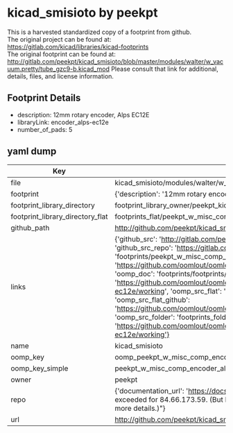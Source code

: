 # kicad_smisioto by peekpt  
This is a harvested standardized copy of a footprint from github.  
The original project can be found at:  
https://gitlab.com/kicad/libraries/kicad-footprints  
The original footprint can be found at:
http://gitlab.com/peekpt/kicad_smisioto/blob/master/modules/walter/w_vacuum.pretty/tube_gzc9-b.kicad_mod
Please consult that link for additional, details, files, and license information.  
## Footprint Details
* description: 12mm rotary encoder, Alps EC12E  
* libraryLink: encoder_alps-ec12e  
* number_of_pads: 5  
## yaml dump  
| Key | Value |  
| --- | --- |  
| file | kicad_smisioto/modules/walter/w_misc_comp.pretty/encoder_alps-ec12e.kicad_mod |  
| footprint | {'description': '12mm rotary encoder, Alps EC12E', 'libraryLink': 'encoder_alps-ec12e', 'number_of_pads': 5} |  
| footprint_library_directory | footprint_library_owner/peekpt_kicad_smisioto |  
| footprint_library_directory_flat | footprints_flat/peekpt_w_misc_comp_encoder_alps_ec12e/working |  
| github_path | http://github.com/peekpt/kicad_smisioto/blob/master/modules/walter/w_misc_comp.pretty/encoder_alps-ec12e.kicad_mod |  
| links | {'github_src': 'http://gitlab.com/peekpt/kicad_smisioto/blob/master/modules/walter/w_vacuum.pretty/tube_gzc9-b.kicad_mod', 'github_src_repo': 'https://gitlab.com/kicad/libraries/kicad-footprints', 'oomp_bot': 'footprints/peekpt_w_misc_comp_encoder_alps_ec12e/working', 'oomp_bot_github': 'https://github.com/oomlout/oomlout_oomp_footprint_bot/tree/main/footprints/peekpt_w_misc_comp_encoder_alps_ec12e/working', 'oomp_doc': 'footprints/footprints/peekpt/w_misc_comp/encoder_alps-ec12e/working/', 'oomp_doc_github': 'https://github.com/oomlout/oomlout_oomp_footprint_doc/tree/main/footprints/footprints/peekpt/w_misc_comp/encoder_alps-ec12e/working', 'oomp_src_flat': 'footprints_flat/footprints_flat/peekpt_w_misc_comp_encoder_alps_ec12e/working', 'oomp_src_flat_github': 'https://github.com/oomlout/oomlout_oomp_footprint_src/tree/main/footprints_flat/peekpt_w_misc_comp_encoder_alps_ec12e/working', 'oomp_src_folder': 'footprints_folder/footprints_folder/peekpt/w_misc_comp/encoder_alps-ec12e/working', 'oomp_src_folder_github': 'https://github.com/oomlout/oomlout_oomp_footprint_src/tree/main/footprints_folder/peekpt/w_misc_comp/encoder_alps-ec12e/working'} |  
| name | kicad_smisioto |  
| oomp_key | oomp_peekpt_w_misc_comp_encoder_alps_ec12e |  
| oomp_key_simple | peekpt_w_misc_comp_encoder_alps_ec12e |  
| owner | peekpt |  
| repo | {'documentation_url': 'https://docs.github.com/rest/overview/resources-in-the-rest-api#rate-limiting', 'message': "API rate limit exceeded for 84.66.173.59. (But here's the good news: Authenticated requests get a higher rate limit. Check out the documentation for more details.)"} |  
| url | http://github.com/peekpt/kicad_smisioto |  


